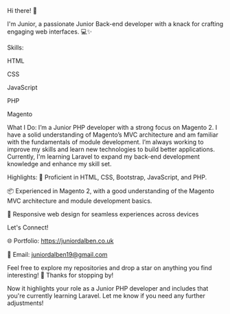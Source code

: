 Hi there! 👋

I'm Junior, a passionate Junior Back-end developer with a knack for crafting engaging web interfaces. 💻✨

Skills:

HTML

CSS

JavaScript

PHP

Magento 

What I Do:
I’m a Junior PHP developer with a strong focus on Magento 2. I have a solid understanding of Magento’s MVC architecture and am familiar with the fundamentals of module development. I’m always working to improve my skills and learn new technologies to build better applications. Currently, I'm learning Laravel to expand my back-end development knowledge and enhance my skill set.

Highlights:
🚀 Proficient in HTML, CSS, Bootstrap, JavaScript, and PHP.

📦 Experienced in Magento 2, with a good understanding of the Magento MVC architecture and module development basics.

📱 Responsive web design for seamless experiences across devices

Let's Connect!

🌐 Portfolio: https://juniordalben.co.uk

📧 Email: juniordalben19@gmail.com

Feel free to explore my repositories and drop a star on anything you find interesting! 🌟 Thanks for stopping by!

Now it highlights your role as a Junior PHP developer and includes that you're currently learning Laravel. Let me know if you need any further adjustments!



